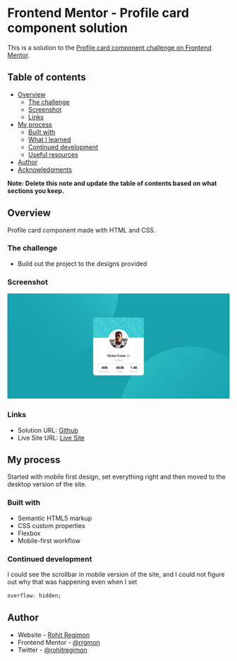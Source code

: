 # Frontend Mentor - Profile card component solution

This is a solution to the [Profile card component challenge on Frontend Mentor](https://www.frontendmentor.io/challenges/profile-card-component-cfArpWshJ).

## Table of contents

- [Overview](#overview)
  - [The challenge](#the-challenge)
  - [Screenshot](#screenshot)
  - [Links](#links)
- [My process](#my-process)
  - [Built with](#built-with)
  - [What I learned](#what-i-learned)
  - [Continued development](#continued-development)
  - [Useful resources](#useful-resources)
- [Author](#author)
- [Acknowledgments](#acknowledgments)

**Note: Delete this note and update the table of contents based on what sections you keep.**

## Overview

Profile card component made with HTML and CSS.

### The challenge

- Build out the project to the designs provided

### Screenshot

![](./images/screenshot.jpg)

### Links

- Solution URL: [Github](https://github.com/rrgmon/frontendmentor-challenge-newbie-3)
- Live Site URL: [Live Site](https://rrgmon.dev/frontendmentor-challenge-newbie-3/)

## My process

Started with mobile first design, set everything right and then moved to the desktop version of the site.

### Built with

- Semantic HTML5 markup
- CSS custom properties
- Flexbox
- Mobile-first workflow

### Continued development

I could see the scrollbar in mobile version of the site, and I could not figure out why that was happening even when I set

```css
overflow: hidden;
```

## Author

- Website - [Rohit Regimon](https://rrgmon.dev)
- Frontend Mentor - [@rrgmon](https://www.frontendmentor.io/profile/rrgmon)
- Twitter - [@rohitregimon](https://www.twitter.com/rohitregimon)
